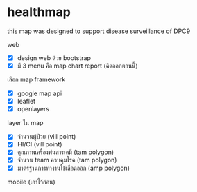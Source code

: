 # healthmap
this map was designed to support disease surveillance of DPC9


web

- [x] design web ด้วย bootstrap 
- [x]  มี 3 menu คือ map chart report (คิดออกตอนนี้)

เลือก map framework  
- [x] google map api
- [x] leaflet
- [x] openlayers

layer ใน map
- [x] จำนวนผู้ป่วย (vill point)
- [x] HI/CI (vill point)
- [x] คุณภาพเครื่องพ่นสารเคมี (tam polygon)
- [x] จำนวน team ควบคุมโรค (tam polygon)
- [x] มาตรฐานการทำงานไข้เลือดออก (amp polygon)
 
 mobile
 (เอาไว้ก่อน)
